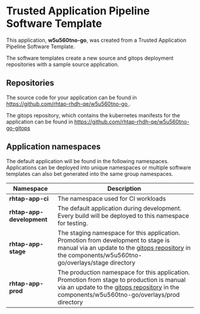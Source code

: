 # Trusted Application Pipeline Software Template

This application, **w5u560tno-go**, was created from a Trusted Application Pipeline Software Template.

The software templates create a new source and gitops deployment repositories with a sample source application. 

## Repositories

The source code for your application can be found in [https://github.com/rhtap-rhdh-qe/w5u560tno-go ](https://github.com/rhtap-rhdh-qe/w5u560tno-go ).
 
The gitops repository, which contains the kubernetes manifests for the application can be found in 
[https://github.com/rhtap-rhdh-qe/w5u560tno-go-gitops ](https://github.com/rhtap-rhdh-qe/w5u560tno-go-gitops ) 

## Application namespaces 

The default application will be found in the following namespaces. Applications can be deployed into unique namespaces or multiple software templates can also bet generated into the same group namespaces.  

|  Namespace   |  Description   |  
| -------- | -------- |
| **rhtap-app-ci** | The namespace used for CI workloads |
| **rhtap-app-development** | The default application during development. Every build will be deployed to this namespace for testing. |
| **rhtap-app-stage** | The staging namespace for this application. Promotion from development to stage is manual via an update to the [gitops repository](https://github.com/rhtap-rhdh-qe/w5u560tno-go-gitops ) in the components/w5u560tno-go/overlays/stage directory |
| **rhtap-app-prod** | The production namespace for this application. Promotion from stage to production is manual via an update to the [gitops repository](https://github.com/rhtap-rhdh-qe/w5u560tno-go-gitops ) in the components/w5u560tno-go/overlays/prod directory |